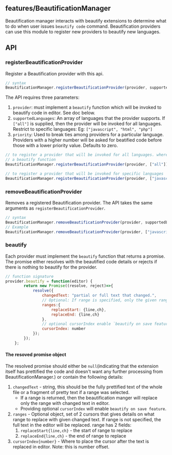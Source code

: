 <!-- Generated by documentation.js. Update this documentation by updating the source code. -->

## features/BeautificationManager

Beautification manager interacts with beautify extensions to determine what to do when user issues `beautify code`
command. Beautification providers can use this module to register new providers to beautify new languages.

## API

### registerBeautificationProvider

Register a Beautification provider with this api.

```js
// syntax
BeautificationManager.registerBeautificationProvider(provider, supportedLanguages, priority);
```

The API requires three parameters:

1.  `provider`: must implement a  `beautify` function which will be invoked to beautify code in editor. See doc below.
2.  `supportedLanguages`: An array of languages that the provider supports. If `["all"]` is supplied, then the
    provider will be invoked for all languages. Restrict to specific languages: Eg: `["javascript", "html", "php"]`
3.  `priority`: Used to break ties among providers for a particular language. Providers with a higher number
    will be asked for beatified code before those with a lower priority value. Defaults to zero.

```js
// to register a provider that will be invoked for all languages. where provider is any object that implements
// a beautify function
BeautificationManager.registerBeautificationProvider(provider, ["all"]);

// to register a provider that will be invoked for specific languages
BeautificationManager.registerBeautificationProvider(provider, ["javascript", "html", "php"]);
```

### removeBeautificationProvider

Removes a registered Beautification provider. The API takes the same arguments as `registerBeautificationProvider`.

```js
// syntax
BeautificationManager.removeBeautificationProvider(provider, supportedLanguages);
// Example
BeautificationManager.removeBeautificationProvider(provider, ["javascript", "html"]);
```

### beautify

Each provider must implement the `beautify` function that returns a promise. The promise either resolves with
the beautified code details or rejects if there is nothing to beautify for the provider.

```js
// function signature
provider.beautify = function(editor) {
        return new Promise((resolve, reject)=>{
            resolve({
                changedText: "partial or full text that changed.",
                // Optional: If range is specified, only the given range will be replaced. else full text is replaced
                ranges:{
                    replaceStart: {line,ch},
                    replaceEnd: {line,ch}
                },
                // optional cursorIndex enable `beautify on save feature` if provided.
                cursorIndex: number
            });
        });
    };
```

#### The resoved promise object

The resolved promise should either be `null`(indicating that the extension itself has prettified the code and
doesn't want any further processing from BeautificationManager.) or contain the following details:

1.  `changedText` - string, this should be the fully prettified text of the whole file or a fragment of pretty text
    if a range was selected.
    *   If a range is returned, then the beautification manger will replace only the range with changed text in editor.
    *   Providing optional `cursorIndex` will enable `beautify on save feature`.
2.  `ranges` - Optional object, set of 2 cursors that gives details on what range to replace with given changed text.
    If range is not specified, the full text in the editor will be replaced. range has 2 fields:
    1.  `replaceStart{line,ch}` - the start of range to replace
    2.  `replaceEnd{line,ch}` - the end of range to replace
3.  `cursorIndex{number}` - Where to place the cursor after the text is replaced in editor. Note: this is number offset.
